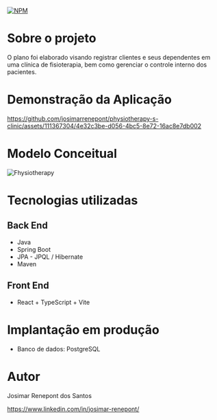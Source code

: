 [![NPM](https://img.shields.io/npm/l/react)](https://github.com/josimarrenepont/physiotherapy-s-clinic/blob/main/LICENSE)

# Sobre o projeto
O plano foi elaborado visando registrar clientes e seus dependentes em uma clínica de fisioterapia, bem como gerenciar o controle interno dos pacientes.

# Demonstração da Aplicação

https://github.com/josimarrenepont/physiotherapy-s-clinic/assets/111367304/4e32c3be-d056-4bc5-8e72-16ac8e7db002

# Modelo Conceitual
![Fhysiotherapy](https://github.com/josimarrenepont/physiotherapy-s-clinic/assets/111367304/c88e5f53-cb94-4261-aad8-27c700a7ef47)

# Tecnologias utilizadas

## Back End

* Java
* Spring Boot
* JPA - JPQL / Hibernate
* Maven

## Front End

* React + TypeScript + Vite

# Implantação em produção

* Banco de dados: PostgreSQL

# Autor

Josimar Renepont dos Santos

https://www.linkedin.com/in/josimar-renepont/
